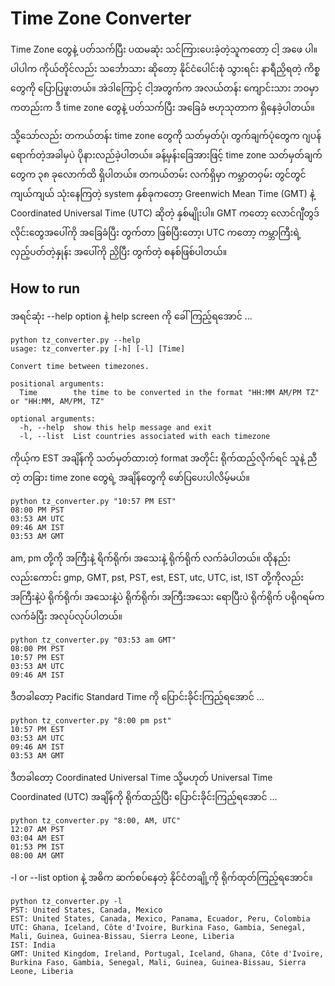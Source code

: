 # Time Zone Converter

Time Zone တွေနဲ့ ပတ်သက်ပြီး ပထမဆုံး သင်ကြားပေးခဲ့တဲ့သူကတော့ ငါ့ အဖေ ပါ။ ပါပါက ကိုယ်တိုင်လည်း သင်္ဘောသား ဆိုတော့ နိုင်ငံပေါင်းစုံ သွားရင်း နာရီညှိရတဲ့ ကိစ္စတွေကို ပြောပြဖူးတယ်။ အဲဒါကြောင့် ငါ့အတွက်က အလယ်တန်း ကျောင်းသား ဘဝမှာကတည်းက ဒီ time zone တွေနဲ့ ပတ်သက်ပြီး အခြေခံ ဗဟုသုတာက ရှိနေခဲ့ပါတယ်။  

သို့သော်လည်း တကယ်တန်း time zone တွေကို သတ်မှတ်ပုံ၊ တွက်ချက်ပုံတွေက ဂျပန်ရောက်တဲ့အခါမှပဲ ပိုနားလည်ခဲ့ပါတယ်။ ခန့်မှန်းခြေအားဖြင့် time zone သတ်မှတ်ချက်တွေက ၃၈ ခုလောက်ထိ ရှိပါတယ်။ တကယ်တမ်း လက်ရှိမှာ ကမ္ဘာတဝှမ်း တွင်တွင်ကျယ်ကျယ် သုံးနေကြတဲ့ system နှစ်ခုကတော့ Greenwich Mean Time (GMT) နဲ့ Coordinated Universal Time (UTC) ဆိုတဲ့ နှစ်မျိုးပါ။ GMT ကတော့ လောင်ဂျီတွဒ် လိုင်းတွေအပေါ်ကို အခြေခံပြီး တွက်တာ ဖြစ်ပြီးတော့၊ UTC ကတော့ ကမ္ဘာကြီးရဲ့ လှည့်ပတ်တဲ့နှုန်း အပေါ်ကို ညှိပြီး တွက်တဲ့ စနစ်ဖြစ်ပါတယ်။  

## How to run

အရင်ဆုံး --help option နဲ့ help screen ကို ခေါ်ကြည့်ရအောင် ...  

```
python tz_converter.py --help
usage: tz_converter.py [-h] [-l] [Time]

Convert time between timezones.

positional arguments:
  Time        the time to be converted in the format "HH:MM AM/PM TZ" or "HH:MM, AM/PM, TZ"

optional arguments:
  -h, --help  show this help message and exit
  -l, --list  List countries associated with each timezone
```

ကိုယ့်က EST အချိန်ကို သတ်မှတ်ထားတဲ့ format အတိုင်း ရိုက်ထည့်လိုက်ရင် သူနဲ့ ညီတဲ့ တခြား time zone တွေရဲ့ အချိန်တွေကို ဖော်ပြပေးပါလိမ့်မယ်။  

```
python tz_converter.py "10:57 PM EST"
08:00 PM PST
03:53 AM UTC
09:46 AM IST
03:53 AM GMT
```

am, pm တို့ကို အကြီးနဲ့ ရိက်ရိုက်၊ အသေးနဲ့ ရိုက်ရိုက် လက်ခံပါတယ်။ ထိုနည်းလည်းကောင်း gmp, GMT, pst, PST, est, EST, utc, UTC, ist, IST တို့ကိုလည်း အကြီးနဲ့ပဲ ရိုက်ရိုက်၊ အသေးနဲ့ပဲ ရိုက်ရိုက်၊ အကြီးအသေး ရောပြီးပဲ ရိုက်ရိုက် ပရိုဂရမ်က လက်ခံပြီး အလုပ်လုပ်ပါတယ်။  

```
python tz_converter.py "03:53 am GMT"
08:00 PM PST
10:57 PM EST
03:53 AM UTC
09:46 AM IST
```

ဒီတခါတော့ Pacific Standard Time ကို ပြောင်းခိုင်းကြည့်ရအောင် ...  

```
python tz_converter.py "8:00 pm pst"
10:57 PM EST
03:53 AM UTC
09:46 AM IST
03:53 AM GMT
```

ဒီတခါတော့ Coordinated Universal Time သို့မဟုတ် Universal Time Coordinated (UTC) အချိန်ကို ရိုက်ထည့်ပြီး ပြောင်းခိုင်းကြည့်ရအောင် ...  

```
python tz_converter.py "8:00, AM, UTC"
12:07 AM PST
03:04 AM EST
01:53 PM IST
08:00 AM GMT
```

-l or --list option နဲ့ အဓိက ဆက်စပ်နေတဲ့ နိုင်ငံတချို့ကို ရိုက်ထုတ်ကြည့်ရအောင်။  

```
python tz_converter.py -l
PST: United States, Canada, Mexico
EST: United States, Canada, Mexico, Panama, Ecuador, Peru, Colombia
UTC: Ghana, Iceland, Côte d'Ivoire, Burkina Faso, Gambia, Senegal, Mali, Guinea, Guinea-Bissau, Sierra Leone, Liberia
IST: India
GMT: United Kingdom, Ireland, Portugal, Iceland, Ghana, Côte d'Ivoire, Burkina Faso, Gambia, Senegal, Mali, Guinea, Guinea-Bissau, Sierra Leone, Liberia
```


